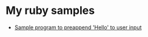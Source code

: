# My ruby samples
- [Sample program to preappend 'Hello' to user input](https://github.com/manjeetsaluja/ruby-feature-set/blob/master/test.rb)
